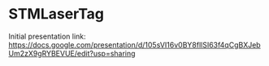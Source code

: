 # STMLaserTag
Initial presentation link: https://docs.google.com/presentation/d/105sVI16v0BY8fllSI63f4qCgBXJebUm2zX9gRYBEVUE/edit?usp=sharing

